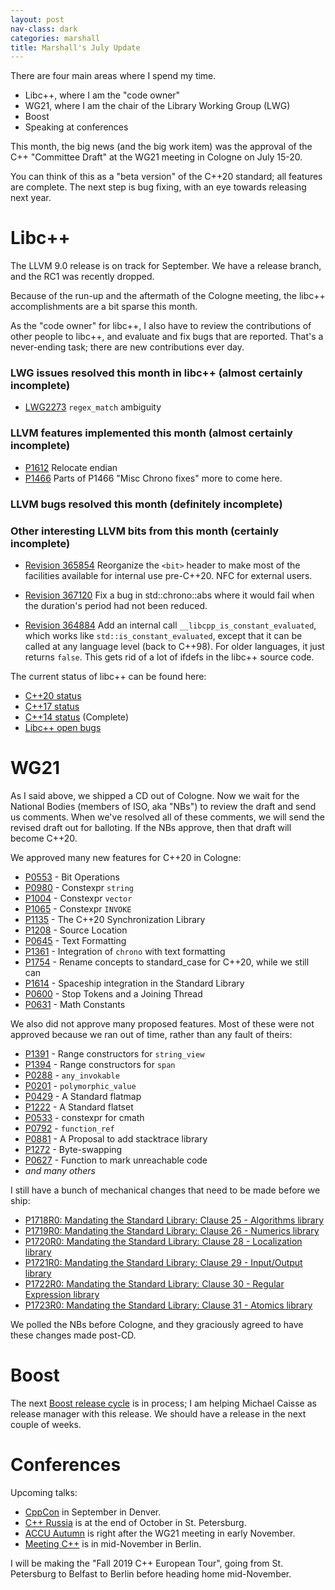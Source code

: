 ```yaml
---
layout: post
nav-class: dark
categories: marshall
title: Marshall's July Update
---
```


There are four main areas where I spend my time.

* Libc++, where I am the "code owner"
* WG21, where I am the chair of the Library Working Group (LWG)
* Boost
* Speaking at conferences

This month, the big news (and the big work item) was the approval of the C++ "Committee Draft" at the WG21 meeting in Cologne on July 15-20.

You can think of this as a "beta version" of the C++20 standard; all features are complete. The next step is bug fixing, with an eye towards releasing next year.

# Libc++

The LLVM 9.0 release is on track for September. We have a release branch, and the RC1 was recently dropped.

Because of the run-up and the aftermath of the Cologne meeting, the libc++ accomplishments are a bit sparse this month.

As the "code owner" for libc++, I also have to review the contributions of other people to libc++, and evaluate and fix bugs that are reported. That's a never-ending task; there are new contributions ever day.

### LWG issues resolved this month in libc++ (almost certainly incomplete)

* [LWG2273](https://wg21.link/LWG2273)	`regex_match` ambiguity


### LLVM features implemented this month (almost certainly incomplete)

* [P1612](https://wg21.link/P1612)	Relocate endian
* [P1466](https://wg21.link/P1466)	Parts of P1466 "Misc Chrono fixes" more to come here.


### LLVM bugs resolved this month (definitely incomplete)

<!-- 
* [Bug 36863](https://llvm.org/PR36863)	`basic_string_view(const CharT*, size_type)` constructor shouldn't comment out assert of nullptr and length checks
* [Bug 42166](https://llvm.org/PR42166)	`to_chars` can puts leading zeros on numbers
 -->

### Other interesting LLVM bits from this month (certainly incomplete)

* [Revision 365854](https://llvm.org/r365854) Reorganize the `<bit>` header to make most of the facilities available for internal use pre-C++20. NFC for external users.

* [Revision 367120](https://llvm.org/r367120) Fix a bug in std::chrono::abs where it would fail when the duration's period had not been reduced.

* [Revision 364884](https://llvm.org/r364884) Add an internal call `__libcpp_is_constant_evaluated`, which works like `std::is_constant_evaluated`, except that it can be called at any language level (back to C++98). For older languages, it just returns `false`. This gets rid of a lot of ifdefs in the libc++ source code.


The current status of libc++ can be found here:
* [C++20 status](https://libcxx.llvm.org/cxx2a_status.html)
* [C++17 status](https://libcxx.llvm.org/cxx1z_status.html)
* [C++14 status](https://libcxx.llvm.org/cxx1y_status.html) (Complete)
* [Libc++ open bugs](https://bugs.llvm.org/buglist.cgi?bug_status=__open__&product=libc%2B%2B)


# WG21

As I said above, we shipped a CD out of Cologne. Now we wait for the National Bodies (members of ISO, aka "NBs") to review the draft and send us comments. When we've resolved all of these comments, we will send the revised draft out for balloting. If the NBs approve, then that draft will become C++20.

We approved many new features for C++20 in Cologne:
* [P0553](https://wg21.link/0553) - Bit Operations
* [P0980](https://wg21.link/0980) - Constexpr `string`
* [P1004](https://wg21.link/1004) - Constexpr `vector`
* [P1065](https://wg21.link/1065) - Constexpr `INVOKE`
* [P1135](https://wg21.link/1135) - The C++20 Synchronization Library
* [P1208](https://wg21.link/1208) - Source Location
* [P0645](https://wg21.link/0645) - Text Formatting
* [P1361](https://wg21.link/1361) - Integration of `chrono` with text formatting
* [P1754](https://wg21.link/1754) - Rename concepts to standard\_case for C++20, while we still can
* [P1614](https://wg21.link/1614) - Spaceship integration in the Standard Library
* [P0600](https://wg21.link/0600) - Stop Tokens and a Joining Thread
* [P0631](https://wg21.link/0631) - Math Constants

We also did not approve many proposed features. Most of these were not approved because we ran out of time, rather than any fault of theirs:
* [P1391](https://wg21.link/1391) - Range constructors for `string_view`
* [P1394](https://wg21.link/1394) - Range constructors for `span`
* [P0288](https://wg21.link/0288) - `any_invokable`
* [P0201](https://wg21.link/0201) - `polymorphic_value`
* [P0429](https://wg21.link/0429) - A Standard flatmap
* [P1222](https://wg21.link/1222) - A Standard flatset
* [P0533](https://wg21.link/0533) - constexpr for cmath
* [P0792](https://wg21.link/0792) - `function_ref`
* [P0881](https://wg21.link/0881) - A Proposal to add stacktrace library
* [P1272](https://wg21.link/1272) - Byte-swapping
* [P0627](https://wg21.link/0627) - Function to mark unreachable code
* _and many others_


I still have a bunch of mechanical changes that need to be made before we ship:
* [P1718R0: Mandating the Standard Library: Clause 25 - Algorithms library](https://wg21.link/P1718)
* [P1719R0: Mandating the Standard Library: Clause 26 - Numerics library](https://wg21.link/P1719)
* [P1720R0: Mandating the Standard Library: Clause 28 - Localization library](https://wg21.link/P1720)
* [P1721R0: Mandating the Standard Library: Clause 29 - Input/Output library](https://wg21.link/P1721)
* [P1722R0: Mandating the Standard Library: Clause 30 - Regular Expression library](https://wg21.link/P1722)
* [P1723R0: Mandating the Standard Library: Clause 31 - Atomics library](https://wg21.link/P1723)

We polled the NBs before Cologne, and they graciously agreed to have these changes made post-CD.

# Boost

The next [Boost release cycle](https://www.boost.org/development/index.html) is in process; I am helping Michael Caisse as release manager with this release. We should have a release in the next couple of weeks.


# Conferences

Upcoming talks:
* [CppCon](https://www.cppcon.com) in September in Denver.
* [C++ Russia](https://cppconf-piter.ru/en/) is at the end of October in St. Petersburg.
* [ACCU Autumn](https://conference.accu.org) is right after the WG21 meeting in early November.
* [Meeting C++](https://meetingcpp.com) is in mid-November in Berlin.

I will be making the "Fall 2019 C++ European Tour", going from St. Petersburg to Belfast to Berlin before heading home mid-November.
